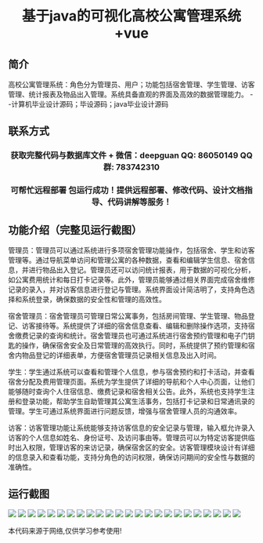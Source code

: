 <p><h1 align="center">基于java的可视化高校公寓管理系统+vue</h1></p>

## 简介
高校公寓管理系统：角色分为管理员、用户；功能包括宿舍管理、学生管理、访客管理、统计报表及物品出入管理。系统具备直观的界面及高效的数据管理能力。    --计算机毕业设计源码；毕设源码；java毕业设计源码


## 联系方式
<p><h3 align="center">获取完整代码与数据库文件 + 微信：deepguan QQ: 86050149 QQ群: 783742310</h3></p>
<p><h3 align="center">可帮忙远程部署 包运行成功！提供远程部署、修改代码、设计文档指导、代码讲解等服务！</h3></p>

## 功能介绍（完整见运行截图）
管理员：管理员可以通过系统进行多项宿舍管理功能操作，包括宿舍、学生和访客管理等。通过导航菜单访问和管理公寓的各种数据，查看和编辑学生信息、宿舍信息，并进行物品出入登记。管理员还可以访问统计报表，用于数据的可视化分析，如公寓费用统计和每日打卡记录等。此外，管理员能够通过相关界面完成宿舍维修记录的录入，并对访客信息进行登记与管理。系统界面设计简洁明了，支持角色选择和系统登录，确保数据的安全性和管理的高效性。

宿舍管理员：宿舍管理员可管理日常公寓事务，包括房间管理、学生管理、物品登记、访客接待等。系统提供了详细的宿舍信息查看、编辑和删除操作选项，支持宿舍缴费记录的查询和统计。宿舍管理员也可通过系统进行宿舍预约管理和电子门钥匙的操作，确保宿舍安全及日常管理的高效执行。同时，系统提供了预约管理和宿舍内物品登记的详细表单，方便宿舍管理员记录相关信息及出入时间。

学生：学生通过系统可以查看和管理个人信息，参与宿舍预约和打卡活动，并查看宿舍分配及费用管理页面。系统为学生提供了详细的导航和个人中心页面，让他们能够随时查询个人住宿信息、缴费记录和宿舍相关公告。此外，系统也支持学生注册和登录功能，帮助学生自助管理其公寓生活事务，包括打卡记录和日常通讯录的管理。学生可通过系统界面进行问题反馈，增强与宿舍管理人员的沟通效率。

访客：访客管理功能让系统能够支持访客信息的安全记录与管理，输入框允许录入访客的个人信息如姓名、身份证号、及访问事由等。管理员可以为特定访客提供临时出入权限，管理访客的来访记录，确保宿舍区的安全。访客管理模块设计有详细的信息录入和查看功能，支持分角色的访问权限，确保访问期间的安全性与数据的准确性。


## 运行截图
![](https://bs-1329754181.cos.ap-shanghai.myqcloud.com/ssm/VisualUniversityApartmentManagementSystem/img/001.jpg)
![](https://bs-1329754181.cos.ap-shanghai.myqcloud.com/ssm/VisualUniversityApartmentManagementSystem/img/002.jpg)
![](https://bs-1329754181.cos.ap-shanghai.myqcloud.com/ssm/VisualUniversityApartmentManagementSystem/img/003.jpg)
![](https://bs-1329754181.cos.ap-shanghai.myqcloud.com/ssm/VisualUniversityApartmentManagementSystem/img/004.jpg)
![](https://bs-1329754181.cos.ap-shanghai.myqcloud.com/ssm/VisualUniversityApartmentManagementSystem/img/005.jpg)
![](https://bs-1329754181.cos.ap-shanghai.myqcloud.com/ssm/VisualUniversityApartmentManagementSystem/img/006.jpg)
![](https://bs-1329754181.cos.ap-shanghai.myqcloud.com/ssm/VisualUniversityApartmentManagementSystem/img/007.jpg)
![](https://bs-1329754181.cos.ap-shanghai.myqcloud.com/ssm/VisualUniversityApartmentManagementSystem/img/008.jpg)
![](https://bs-1329754181.cos.ap-shanghai.myqcloud.com/ssm/VisualUniversityApartmentManagementSystem/img/009.jpg)
![](https://bs-1329754181.cos.ap-shanghai.myqcloud.com/ssm/VisualUniversityApartmentManagementSystem/img/010.jpg)
![](https://bs-1329754181.cos.ap-shanghai.myqcloud.com/ssm/VisualUniversityApartmentManagementSystem/img/011.jpg)
![](https://bs-1329754181.cos.ap-shanghai.myqcloud.com/ssm/VisualUniversityApartmentManagementSystem/img/012.jpg)
![](https://bs-1329754181.cos.ap-shanghai.myqcloud.com/ssm/VisualUniversityApartmentManagementSystem/img/013.jpg)
![](https://bs-1329754181.cos.ap-shanghai.myqcloud.com/ssm/VisualUniversityApartmentManagementSystem/img/014.jpg)
![](https://bs-1329754181.cos.ap-shanghai.myqcloud.com/ssm/VisualUniversityApartmentManagementSystem/img/015.jpg)
![](https://bs-1329754181.cos.ap-shanghai.myqcloud.com/ssm/VisualUniversityApartmentManagementSystem/img/016.jpg)
![](https://bs-1329754181.cos.ap-shanghai.myqcloud.com/ssm/VisualUniversityApartmentManagementSystem/img/017.jpg)
![](https://bs-1329754181.cos.ap-shanghai.myqcloud.com/ssm/VisualUniversityApartmentManagementSystem/img/018.jpg)
![](https://bs-1329754181.cos.ap-shanghai.myqcloud.com/ssm/VisualUniversityApartmentManagementSystem/img/019.jpg)
![](https://bs-1329754181.cos.ap-shanghai.myqcloud.com/ssm/VisualUniversityApartmentManagementSystem/img/020.jpg)
![](https://bs-1329754181.cos.ap-shanghai.myqcloud.com/ssm/VisualUniversityApartmentManagementSystem/img/021.jpg)
![](https://bs-1329754181.cos.ap-shanghai.myqcloud.com/ssm/VisualUniversityApartmentManagementSystem/img/022.jpg)
![](https://bs-1329754181.cos.ap-shanghai.myqcloud.com/ssm/VisualUniversityApartmentManagementSystem/img/023.jpg)
![](https://bs-1329754181.cos.ap-shanghai.myqcloud.com/ssm/VisualUniversityApartmentManagementSystem/img/024.jpg)

<p>本代码来源于网络,仅供学习参考使用!</p>
